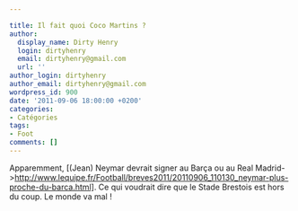 ```yaml
---

title: Il fait quoi Coco Martins ?
author:
  display_name: Dirty Henry
  login: dirtyhenry
  email: dirtyhenry@gmail.com
  url: ''
author_login: dirtyhenry
author_email: dirtyhenry@gmail.com
wordpress_id: 900
date: '2011-09-06 18:00:00 +0200'
categories:
- Catégories
tags:
- Foot
comments: []
---
```

Apparemment, [(Jean) Neymar devrait signer au Barça ou au Real Madrid->http://www.lequipe.fr/Football/breves2011/20110906_110130_neymar-plus-proche-du-barca.html]. Ce qui voudrait dire que le Stade Brestois est hors du coup. Le monde va mal !
